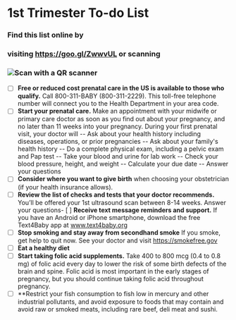 # 1st Trimester To-do List
### Find this list online by
### visiting https://goo.gl/ZwwvUL or scanning
### ![Scan with a QR scanner](images/openideas-womenshealth/images/QR-1stTrimesterToDo.png)


- [ ] **Free or reduced cost prenatal care in the US is available to those who qualify.** Call 800-311-BABY (800-311-2229). This toll-free telephone number will connect you to the Health Department in your area code.
- [ ] **Start your prenatal care.** Make an appointment with your midwife or primary care doctor as soon as you find out about your pregnancy, and no later than 11 weeks into your pregnancy. During your first prenatal visit, your doctor will
-- Ask about your health history including diseases, operations, or prior pregnancies
-- Ask about your family's health history
-- Do a complete physical exam, including a pelvic exam and Pap test
-- Take your blood and urine for lab work
-- Check your blood pressure, height, and weight
-- Calculate your due date
-- Answer your questions
- [ ] **Consider where you want to give birth** when choosing your obstetrician (if your health insurance allows). 
- [ ] **Review the list of checks and tests that your doctor recommends.** You’ll be offered your 1st ultrasound scan between 8-14 weeks. 
Answer your questions- [ ] **Receive text message reminders and support.** If you have an Android or iPhone smartphone, download the free Text4Baby app at www.text4baby.org
- [ ] **Stop smoking and stay away from secondhand smoke** If you smoke, get help to quit now. See your doctor and visit https://smokefree.gov
- [ ] **Eat a healthy diet** 
- [ ] **Start taking folic acid supplements.** Take 400 to 800 mcg (0.4 to 0.8 mg) of folic acid every day to lower the risk of some birth defects of the brain and spine. Folic acid is most important in the early stages of pregnancy, but you should continue taking folic acid throughout pregnancy.
- [ ] **Restrict your fish consumption to fish low in mercury and other industrial pollutants, and avoid exposure to foods that may contain  and avoid raw or smoked meats, including rare beef, deli meat and sushi. 

